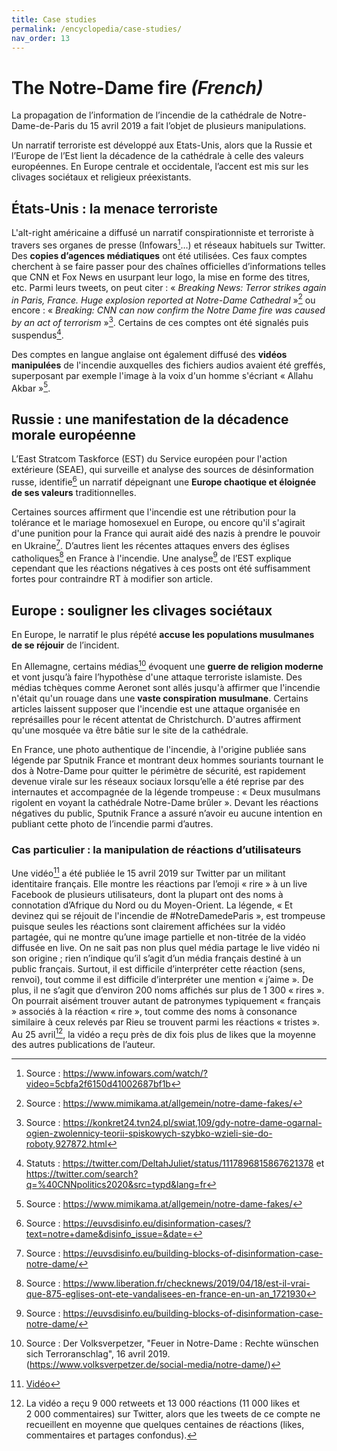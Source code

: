 ```yaml
---
title: Case studies
permalink: /encyclopedia/case-studies/
nav_order: 13
---
```



# The Notre-Dame fire _(French)_

La propagation de l’information de l’incendie de la cathédrale de Notre-Dame-de-Paris du 15 avril 2019 a fait l’objet de plusieurs manipulations.

Un narratif terroriste est développé aux Etats-Unis, alors que la Russie et l’Europe de l’Est lient la décadence de la cathédrale à celle des valeurs européennes. En Europe centrale et occidentale, l’accent est mis sur les clivages sociétaux et religieux préexistants.

## États-Unis : la menace terroriste

L'alt-right américaine a diffusé un narratif conspirationniste et terroriste à travers ses organes de presse (Infowars[^1]…) et réseaux habituels sur Twitter. Des **copies d’agences médiatiques** ont été utilisées. Ces faux comptes cherchent à se faire passer pour des chaînes officielles d’informations telles que CNN et Fox News en usurpant leur logo, la mise en forme des titres, etc.  Parmi leurs tweets, on peut citer : « _Breaking News: Terror strikes again in Paris, France. Huge explosion reported at Notre-Dame Cathedral_ »[^2] ou encore : « _Breaking: CNN can now confirm the Notre Dame fire was caused by an act of terrorism_ »[^3]. Certains de ces comptes ont été signalés puis suspendus[^4].

Des comptes en langue anglaise ont également diffusé des **vidéos manipulées** de l'incendie auxquelles des fichiers audios avaient été greffés, superposant par exemple l'image à la voix d'un homme s'écriant « Allahu Akbar »[^5].

## Russie : une manifestation de la décadence morale européenne

L’East Stratcom Taskforce (EST) du Service européen pour l'action extérieure (SEAE), qui surveille et analyse des sources de désinformation russe, identifie[^6] un narratif dépeignant une **Europe chaotique et éloignée de ses valeurs** traditionnelles.

Certaines sources affirment que l'incendie est une rétribution pour la tolérance et le mariage homosexuel en Europe, ou encore qu'il s'agirait d'une punition pour la France qui aurait aidé des nazis à prendre le pouvoir en Ukraine[^7]. D’autres lient les récentes attaques envers des églises catholiques[^8] en France à l'incendie. Une analyse[^9] de l’EST explique cependant que les réactions négatives à ces posts ont été suffisamment fortes pour contraindre RT à modifier son article.

## Europe : souligner les clivages sociétaux

En Europe, le narratif le plus répété **accuse les populations musulmanes de se réjouir** de l’incident.

En Allemagne, certains médias[^10] évoquent une **guerre de religion moderne** et vont jusqu’à faire l’hypothèse d'une attaque terroriste islamiste. Des médias tchèques comme Aeronet sont allés jusqu'à affirmer que l'incendie n'était qu'un rouage dans une **vaste conspiration musulmane**. Certains articles laissent supposer que l'incendie est une attaque organisée en représailles pour le récent attentat de Christchurch. D'autres affirment qu'une mosquée va être bâtie sur le site de la cathédrale.

En France, une photo authentique de l'incendie, à l'origine publiée sans légende par Sputnik France et montrant deux hommes souriants tournant le dos à Notre-Dame pour quitter le périmètre de sécurité, est rapidement devenue virale sur les réseaux sociaux lorsqu’elle a été reprise par des internautes et accompagnée de la légende trompeuse : « Deux musulmans rigolent en voyant la cathédrale Notre-Dame brûler ». Devant les réactions négatives du public, Sputnik France a assuré n’avoir eu aucune intention en publiant cette photo de l’incendie parmi d’autres.

### Cas particulier : la manipulation de réactions d’utilisateurs

Une vidéo[^11] a été publiée le 15 avril 2019 sur Twitter par un militant identitaire français. Elle montre les réactions par l’emoji « rire » à un live Facebook de plusieurs utilisateurs, dont la plupart ont des noms à connotation d’Afrique du Nord ou du Moyen-Orient. La légende, « Et devinez qui se réjouit de l'incendie de #NotreDamedeParis », est trompeuse puisque seules les réactions sont clairement affichées sur la vidéo partagée, qui ne montre qu’une image partielle et non-titrée de la vidéo diffusée en live. On ne sait pas non plus quel média partage le live vidéo ni son origine ; rien n’indique qu’il s’agit d’un média français destiné à un public français. Surtout, il est difficile d’interpréter cette réaction (sens, renvoi), tout comme il est difficile d’interpréter une mention « j’aime ». De plus, il ne s’agit que d’environ 200 noms affichés sur plus de 1 300 « rires ». On pourrait aisément trouver autant de patronymes typiquement « français » associés à la réaction « rire », tout comme des noms à consonance similaire à ceux relevés par Rieu se trouvent parmi les réactions « tristes ».  Au 25 avril[^12], la vidéo a reçu près de dix fois plus de likes que la moyenne des autres publications de l’auteur.

[^1]: Source : https://www.infowars.com/watch/?video=5cbfa2f6150d41002687bf1b

[^2]: Source :  https://www.mimikama.at/allgemein/notre-dame-fakes/

[^3]: Source : https://konkret24.tvn24.pl/swiat,109/gdy-notre-dame-ogarnal-ogien-zwolennicy-teorii-spiskowych-szybko-wzieli-sie-do-roboty,927872.html

[^4]: Statuts : https://twitter.com/DeltahJuliet/status/1117896815867621378 et https://twitter.com/search?q=%40CNNpolitics2020&src=typd&lang=fr

[^5]: Source : https://www.mimikama.at/allgemein/notre-dame-fakes/

[^6]: Source : https://euvsdisinfo.eu/disinformation-cases/?text=notre+dame&disinfo_issue=&date=

[^7]: Source : https://euvsdisinfo.eu/building-blocks-of-disinformation-case-notre-dame/

[^8]: Source : https://www.liberation.fr/checknews/2019/04/18/est-il-vrai-que-875-eglises-ont-ete-vandalisees-en-france-en-un-an_1721930

[^9]: Source : https://euvsdisinfo.eu/building-blocks-of-disinformation-case-notre-dame/

[^10]: Source : Der Volksverpetzer, "Feuer in Notre-Dame : Rechte wünschen sich Terroranschlag", 16 avril 2019. (https://www.volksverpetzer.de/social-media/notre-dame/)

[^11]: [Vidéo](https://twitter.com/DamienRieu/status/1117852138531479552)

[^12]: La vidéo a reçu 9 000 retweets et 13 000 réactions (11 000 likes et 2 000 commentaires) sur Twitter, alors que les tweets de ce compte ne recueillent en moyenne que quelques centaines de réactions (likes, commentaires et partages confondus).
